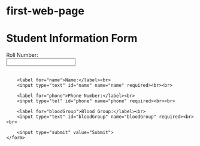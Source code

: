 # first-web-page
<html lang="en">
<head>
    <meta charset="UTF-8">
    <meta name="viewport" content="width=device-width, initial-scale=1.0">
    <title>Student Information Form</title>
</head>
<body>
    <h1>Student Information Form</h1>
    <form action="#" method="post">
        <label for="rollNumber">Roll Number:</label><br>
        <input type="text" id="rollNumber" name="rollNumber" required><br><br>
        
        <label for="name">Name:</label><br>
        <input type="text" id="name" name="name" required><br><br>
        
        <label for="phone">Phone Number:</label><br>
        <input type="tel" id="phone" name="phone" required><br><br>
        
        <label for="bloodGroup">Blood Group:</label><br>
        <input type="text" id="bloodGroup" name="bloodGroup" required><br><br>
        
        <input type="submit" value="Submit">
    </form>
</body>
</html>
